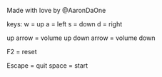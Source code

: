 Made with love by @AaronDaOne

keys:
w = up
a = left
s = down
d = right

up arrow = volume up
down arrow = volume down

F2 = reset

Escape = quit
space = start
